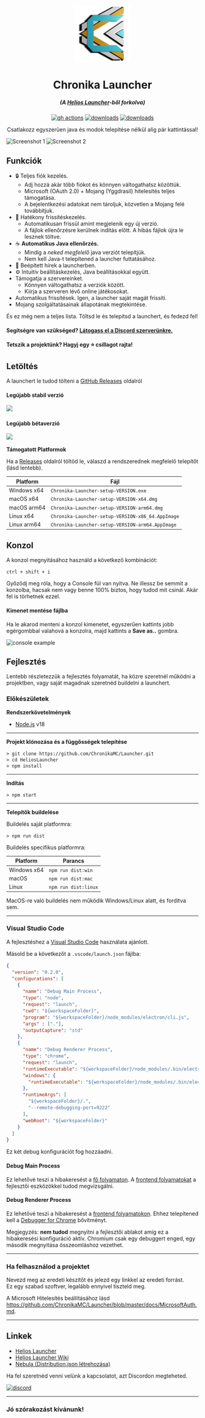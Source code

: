 <p align="center"><img src="./app/assets/images/ChronikaLogo.png" width="150px" height="150px" alt="aventium softworks"></p>

<h1 align="center">Chronika Launcher</h1>

<em><h5 align="center">(A <a href="https://github.com/dscalzi/HeliosLauncher" title="Helios Launcher">Helios Launcher</a>-ből forkolva)</h5></em>

[<p align="center"><img src="https://img.shields.io/github/actions/workflow/status/ChronikaMC/Launcher/build.yml?branch=master&style=for-the-badge" alt="gh actions">](https://github.com/ChronikaMC/Launcher/actions) [<img src="https://img.shields.io/github/downloads/ChronikaMC/Launcher/total.svg?style=for-the-badge" alt="downloads">](https://github.com/ChronikaMC/Launcher/releases) [<img src="https://img.shields.io/github/release/ChronikaMC/Launcher.svg?style=for-the-badge" alt="downloads">](https://github.com/ChronikaMC/Launcher/releases/latest)

<p align="center">Csatlakozz egyszerűen java és modok telepítése nélkül alig pár kattintással!</p>

![Screenshot 1](https://i.imgur.com/6o7SmH6.png)
![Screenshot 2](https://i.imgur.com/x3B34n1.png)

## Funkciók

* 🔒 Teljes fiók kezelés.
  * Adj hozzá akár több fiókot és könnyen váltogathatsz közöttük.
  * Microsoft (OAuth 2.0) + Mojang (Yggdrasil) hitelesítés teljes támogatása.
  * A bejelentkezési adatokat nem tároljuk, közvetlen a Mojang felé továbbítjuk.
* 📂 Hatékony frissítéskezelés.
  * Automatikusan frissül amint megjelenik egy új verzió.
  * A fájlok ellenőrzésre kerülnek indítás előtt. A hibás fájlok újra le lesznek töltve.
* ☕ **Automatikus Java ellenőrzés.**
  * Mindig a *neked megfelelő* java verziót telepítjük.
  * Nem kell Java-t telepítened a launcher futtatásához.
* 📰 Beépített hírek a launcherben.
* ⚙️ Intuitív beállításkezelés, Java beállításokkal együtt.
* Támogatja a szervereinket.
  * Könnyen váltogathatsz a verziók között.
  * Kiírja a szerveren lévő online játékosokat.
* Automatikus frissítések. Igen, a launcher saját magát frissíti.
*  Mojang szolgáltatásainak állapotának megtekintése.

És ez még nem a teljes lista. Töltsd le és telepítsd a launchert, és fedezd fel!

#### Segítségre van szükséged? [Látogass el a Discord szerverünkre.](https://dc.chronika.hu)

#### Tetszik a projektünk? Hagyj egy ⭐ csillagot rajta!

## Letöltés

A launchert le tudod tölteni a [GitHub Releases](https://github.com/ChronikaMC/Launcher/releases) oldalról

#### Legújabb stabil verzió

[![](https://img.shields.io/github/release/ChronikaMC/Launcher.svg?style=flat-square)](https://github.com/ChronikaMC/Launcher/releases/latest)

#### Legújabb bétaverzió
[![](https://img.shields.io/github/release/ChronikaMC/Launcher/all.svg?style=flat-square)](https://github.com/ChronikaMC/Launcher/releases)

**Támogatott Platformok**

Ha a [Releases](https://github.com/ChronikaMC/Launcher/releases) oldalról töltöd le, válaszd a rendszerednek megfelelő telepítőt (lásd lentebb).

| Platform | Fájl |
| -------- | ---- |
| Windows x64 | `Chronika-Launcher-setup-VERSION.exe` |
| macOS x64 | `Chronika-Launcher-setup-VERSION-x64.dmg` |
| macOS arm64 | `Chronika-Launcher-setup-VERSION-arm64.dmg` |
| Linux x64 | `Chronika-Launcher-setup-VERSION-x86_64.AppImage` |
| Linux arm64 | `Chronika-Launcher-setup-VERSION-arm64.AppImage` |

## Konzol

A konzol megnyitásához használd a következő kombinációt:

```console
ctrl + shift + i
```

Győződj meg róla, hogy a Console fül van nyitva. Ne illessz be semmit a konzolba, hacsak nem vagy benne 100% biztos, hogy tudod mit csinál. Akár fel is törhetnek ezzel.

#### Kimenet mentése fájlba

Ha le akarod menteni a konzol kimenetet, egyszerűen kattints jobb egérgombbal valahová a konzolra, majd kattints a **Save as..** gombra.

![console example](https://i.imgur.com/T5e73jP.png)


## Fejlesztés

Lentebb részletezzük a fejlesztés folyamatát, ha közre szeretnél működni a projektben, vagy saját magadnak szeretnéd buildelni a launchert.

### Előkészületek

**Rendszerkövetelmények**

* [Node.js][nodejs] v18

---

**Projekt klónozása és a függősségek telepítése**

```console
> git clone https://github.com/ChronikaMC/Launcher.git
> cd HeliosLauncher
> npm install
```

---

**Indítás**

```console
> npm start
```

---

**Telepítők buildelése**

Buildelés saját platformra:

```console
> npm run dist
```

Buildelés specifikus platformra:

| Platform    | Parancs              |
| ----------- | -------------------- |
| Windows x64 | `npm run dist:win`   |
| macOS       | `npm run dist:mac`   |
| Linux       | `npm run dist:linux` |

MacOS-re való buildelés nem működik Windows/Linux alatt, és fordítva sem.

---

### Visual Studio Code

A fejlesztéshez a [Visual Studio Code][vscode] használata ajánlott.

Másold be a következőt a `.vscode/launch.json` fájlba:

```JSON
{
  "version": "0.2.0",
  "configurations": [
    {
      "name": "Debug Main Process",
      "type": "node",
      "request": "launch",
      "cwd": "${workspaceFolder}",
      "program": "${workspaceFolder}/node_modules/electron/cli.js",
      "args" : ["."],
      "outputCapture": "std"
    },
    {
      "name": "Debug Renderer Process",
      "type": "chrome",
      "request": "launch",
      "runtimeExecutable": "${workspaceFolder}/node_modules/.bin/electron",
      "windows": {
        "runtimeExecutable": "${workspaceFolder}/node_modules/.bin/electron.cmd"
      },
      "runtimeArgs": [
        "${workspaceFolder}/.",
        "--remote-debugging-port=9222"
      ],
      "webRoot": "${workspaceFolder}"
    }
  ]
}
```

Ez két debug konfigurációt fog hozzáadni.

#### Debug Main Process

Ez lehetővé teszi a hibakeresést a [fő folyamaton][mainprocess]. A [frontend folyamatokat][rendererprocess] a fejlesztői eszközökkel tudod megvizsgálni.

#### Debug Renderer Process

Ez lehetővé teszi a hibakeresést a [frontend folyamatokon][rendererprocess]. Ehhez telepítened kell a [Debugger for Chrome][chromedebugger] bővítményt.

Megjegyzés: **nem tudod** megnyitni a fejlesztői ablakot amíg ez a hibakeresési konfiguráció aktív. Chromium csak egy debuggert enged, egy második megnyitása összeomláshoz vezethet.

---

### Ha felhasználod a projektet

Nevezd meg az eredeti készítőt és jelezd egy linkkel az eredeti forrást.  
Ez egy szabad szoftver, legalább ennyivel tiszteld meg.

A Microsoft Hitelesítés beállításához lásd https://github.com/ChronikaMC/Launcher/blob/master/docs/MicrosoftAuth.md.

---

## Linkek

* [Helios Launcher](https://github.com/dscalzi/HeliosLauncher)
* [Helios Launcher Wiki][wiki]
* [Nebula (Distribution.json létrehozása)][nebula]

Ha fel szeretnéd venni velünk a kapcsolatot, azt Discordon megteheted.

[![discord](https://discordapp.com/api/guilds/556817619844464650/embed.png?style=banner3)][discord]

---

### Jó szórakozást kívánunk!


[nodejs]: https://nodejs.org/en/ 'Node.js'
[vscode]: https://code.visualstudio.com/ 'Visual Studio Code'
[mainprocess]: https://electronjs.org/docs/tutorial/application-architecture#main-and-renderer-processes 'Main Process'
[rendererprocess]: https://electronjs.org/docs/tutorial/application-architecture#main-and-renderer-processes 'Renderer Process'
[chromedebugger]: https://marketplace.visualstudio.com/items?itemName=msjsdiag.debugger-for-chrome 'Debugger for Chrome'
[discord]: https://dc.chronika.hu 'Discord'
[wiki]: https://github.com/dscalzi/HeliosLauncher/wiki 'wiki'
[nebula]: https://github.com/dscalzi/Nebula 'dscalzi/Nebula'
